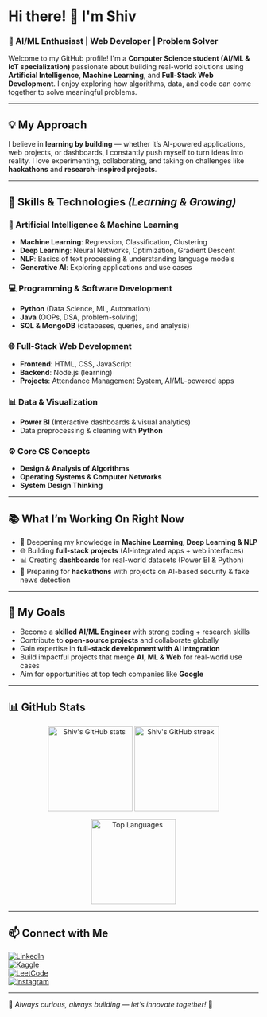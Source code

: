 # Hi there! 👋 I'm Shiv  

### 🚀 AI/ML Enthusiast | Web Developer | Problem Solver  

Welcome to my GitHub profile! I'm a **Computer Science student (AI/ML & IoT specialization)** passionate about building real-world solutions using **Artificial Intelligence**, **Machine Learning**, and **Full-Stack Web Development**. I enjoy exploring how algorithms, data, and code can come together to solve meaningful problems.  

---

## 💡 My Approach  

I believe in **learning by building** — whether it’s AI-powered applications, web projects, or dashboards, I constantly push myself to turn ideas into reality. I love experimenting, collaborating, and taking on challenges like **hackathons** and **research-inspired projects**.  

---

## 🔧 Skills & Technologies *(Learning & Growing)*  

### 🤖 Artificial Intelligence & Machine Learning  
- **Machine Learning**: Regression, Classification, Clustering  
- **Deep Learning**: Neural Networks, Optimization, Gradient Descent  
- **NLP**: Basics of text processing & understanding language models  
- **Generative AI**: Exploring applications and use cases  

### 💻 Programming & Software Development  
- **Python** (Data Science, ML, Automation)  
- **Java** (OOPs, DSA, problem-solving)  
- **SQL & MongoDB** (databases, queries, and analysis)  

### 🌐 Full-Stack Web Development  
- **Frontend**: HTML, CSS, JavaScript  
- **Backend**: Node.js (learning)  
- **Projects**: Attendance Management System, AI/ML-powered apps  

### 📊 Data & Visualization  
- **Power BI** (Interactive dashboards & visual analytics)  
- Data preprocessing & cleaning with **Python**  

### ⚙️ Core CS Concepts  
- **Design & Analysis of Algorithms**  
- **Operating Systems & Computer Networks**  
- **System Design Thinking**  

---

## 📚 What I’m Working On Right Now  

- 🧠 Deepening my knowledge in **Machine Learning, Deep Learning & NLP**  
- 🌐 Building **full-stack projects** (AI-integrated apps + web interfaces)  
- 📊 Creating **dashboards** for real-world datasets (Power BI & Python)  
- 🚀 Preparing for **hackathons** with projects on AI-based security & fake news detection  

---

## 🎯 My Goals  

- Become a **skilled AI/ML Engineer** with strong coding + research skills  
- Contribute to **open-source projects** and collaborate globally  
- Gain expertise in **full-stack development with AI integration**  
- Build impactful projects that merge **AI, ML & Web** for real-world use cases  
- Aim for opportunities at top tech companies like **Google**  

---

## 📊 GitHub Stats  

<p align="center">
  <img src="https://github-readme-stats.vercel.app/api?username=Shivaji1408&show_icons=true&theme=tokyonight" alt="Shiv's GitHub stats" height="170"/>
  <img src="https://github-readme-streak-stats.herokuapp.com/?user=YourUsername&cache_seconds=10&theme=tokyonight" alt="Shiv's GitHub streak" height="170"/>
</p>

<p align="center">
  <img src="https://github-readme-stats.vercel.app/api/top-langs/?username=Shivaji1408&layout=compact&theme=tokyonight" alt="Top Languages" height="170"/>
</p>

---

## 📫 Connect with Me  

[![LinkedIn](https://img.shields.io/badge/LinkedIn-Connect-blue?style=flat-square&logo=linkedin)](https://www.linkedin.com/in/shiv-kumar-95777a273/)  
[![Kaggle](https://img.shields.io/badge/Kaggle-Profile-blue?style=flat-square&logo=kaggle)](https://www.kaggle.com/shivkumar14)  
[![LeetCode](https://img.shields.io/badge/LeetCode-Profile-orange?style=flat-square&logo=leetcode)](https://leetcode.com/u/Sk_Shivu/)  
[![Instagram](https://img.shields.io/badge/Instagram-Follow-pink?style=flat-square&logo=instagram)](https://www.instagram.com/shivaji0837/)  

---

📌 *Always curious, always building — let’s innovate together!* 🚀  

